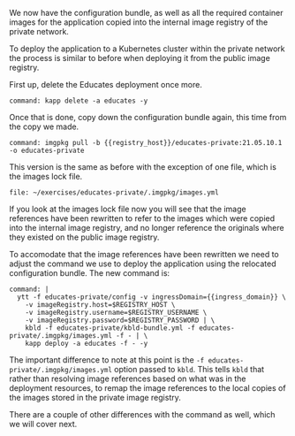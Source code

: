 We now have the configuration bundle, as well as all the required container
images for the application copied into the internal image registry of the
private network.

To deploy the application to a Kubernetes cluster within the private network
the process is similar to before when deploying it from the public image
registry.

First up, delete the Educates deployment once more.

```terminal:execute
command: kapp delete -a educates -y
```

Once that is done, copy down the configuration bundle again, this time from
the copy we made.

```terminal:execute
command: imgpkg pull -b {{registry_host}}/educates-private:21.05.10.1 -o educates-private
```

This version is the same as before with the exception of one file, which is
the images lock file.

```editor:open-file
file: ~/exercises/educates-private/.imgpkg/images.yml
```

If you look at the images lock file now you will see that the image references
have been rewritten to refer to the images which were copied into the internal
image registry, and no longer reference the originals where they existed on
the public image registry.

To accomodate that the image references have been rewritten we need to adjust
the command we use to deploy the application using the relocated configuration
bundle. The new command is:

```terminal:execute
command: |
  ytt -f educates-private/config -v ingressDomain={{ingress_domain}} \
    -v imageRegistry.host=$REGISTRY_HOST \
    -v imageRegistry.username=$REGISTRY_USERNAME \
    -v imageRegistry.password=$REGISTRY_PASSWORD | \
    kbld -f educates-private/kbld-bundle.yml -f educates-private/.imgpkg/images.yml -f - | \
    kapp deploy -a educates -f - -y
```

The important difference to note at this point is the ``-f
educates-private/.imgpkg/images.yml`` option passed to ``kbld``. This tells
``kbld`` that rather than resolving image references based on what was in the
deployment resources, to remap the image references to the local copies of the
images stored in the private image registry.

There are a couple of other differences with the command as well, which we
will cover next.
